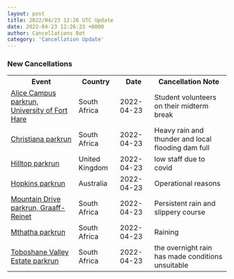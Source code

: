 ```yaml
---
layout: post
title: 2022/04/23 12:26 UTC Update
date: 2022-04-23 12:26:23 +0000
author: Cancellations Bot
category: 'Cancellation Update'
---
```


<h3>New Cancellations</h3>
<div class='hscrollable'>
<table style='width: 100%'>
    <tr>
        <th>Event</th>
        <th>Country</th>
        <th>Date</th>
        <th>Cancellation Note</th>
    </tr>
    <tr>
        <td><a href="https://www.parkrun.co.za/alicecampus">Alice Campus parkrun, University of Fort Hare</a></td>
        <td>South Africa</td>
        <td>2022-04-23</td>
        <td>Student volunteers on their midterm break</td>
    </tr>
    <tr>
        <td><a href="https://www.parkrun.co.za/christiana">Christiana parkrun</a></td>
        <td>South Africa</td>
        <td>2022-04-23</td>
        <td>Heavy rain and thunder and local flooding dam full</td>
    </tr>
    <tr>
        <td><a href="">Hilltop parkrun</a></td>
        <td>United Kingdom</td>
        <td>2022-04-23</td>
        <td>low staff due to covid</td>
    </tr>
    <tr>
        <td><a href="">Hopkins parkrun</a></td>
        <td>Australia</td>
        <td>2022-04-23</td>
        <td>Operational reasons</td>
    </tr>
    <tr>
        <td><a href="https://www.parkrun.co.za/mountaindrive">Mountain Drive parkrun, Graaff-Reinet</a></td>
        <td>South Africa</td>
        <td>2022-04-23</td>
        <td>Persistent rain and slippery course</td>
    </tr>
    <tr>
        <td><a href="https://www.parkrun.co.za/mthatha">Mthatha parkrun</a></td>
        <td>South Africa</td>
        <td>2022-04-23</td>
        <td>Raining</td>
    </tr>
    <tr>
        <td><a href="https://www.parkrun.co.za/toboshanevalleyestate">Toboshane Valley Estate parkrun</a></td>
        <td>South Africa</td>
        <td>2022-04-23</td>
        <td>the overnight rain has made conditions unsuitable</td>
    </tr>
</table>
</div>
